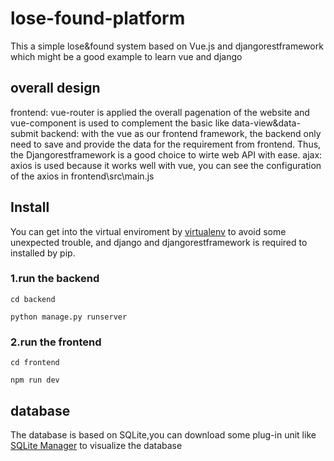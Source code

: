 # lose-found-platform
This a simple lose&amp;found system based on Vue.js and djangorestframework which might be a good example to learn vue and django
## overall design 
frontend: vue-router is applied the overall pagenation of the website and vue-component is used to complement the basic like data-view&data-submit
backend: with the vue as our frontend framework, the backend only need to save and provide the data for the requirement from frontend. Thus, the Djangorestframework is a good choice to wirte web API with ease. 
ajax: axios is used because it works well with vue, you can see the configuration of the axios in   frontend\src\main.js
## Install
You can get into the virtual enviroment by [virtualenv](https://virtualenv.pypa.io/en/stable/) to avoid some unexpected trouble, and django and djangorestframework is required to installed by pip. 

### 1.run the backend
`cd backend`  

`python manage.py runserver`

### 2.run the frontend
`cd frontend`  

`npm run dev`

## database
The database is based on SQLite,you can download some plug-in unit like [SQLite Manager](https://sqlitemanager.en.softonic.com/) to visualize the database
